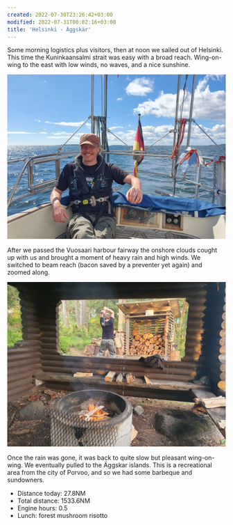 ```yaml
---
created: 2022-07-30T23:26:42+03:00
modified: 2022-07-31T00:02:16+03:00
title: 'Helsinki - Äggskär'
---
```


Some morning logistics plus visitors, then at noon we sailed out of Helsinki. This time the Kuninkaansalmi strait was easy with a broad reach. Wing-on-wing to the east with low winds, no waves, and a nice sunshine.

![Image](../2022/fef0e99e3ffe1036cfa1cf4b9c97a815.jpg) 

After we passed the Vuosaari harbour fairway the onshore clouds cought up with us and brought a moment of heavy rain and high winds. We switched to beam reach (bacon saved by a preventer yet again) and zoomed along.

![Image](../2022/a43e5bb9fb0559e02d82627835bc0fc2.jpg) 

Once the rain was gone, it was back to quite slow but pleasant wing-on-wing. We eventually pulled to the Äggskar islands. This is a recreational area from the city of Porvoo, and so we had some barbeque and sundowners.

* Distance today: 27.8NM
* Total distance: 1533.6NM
* Engine hours: 0.5
* Lunch: forest mushroom risotto
